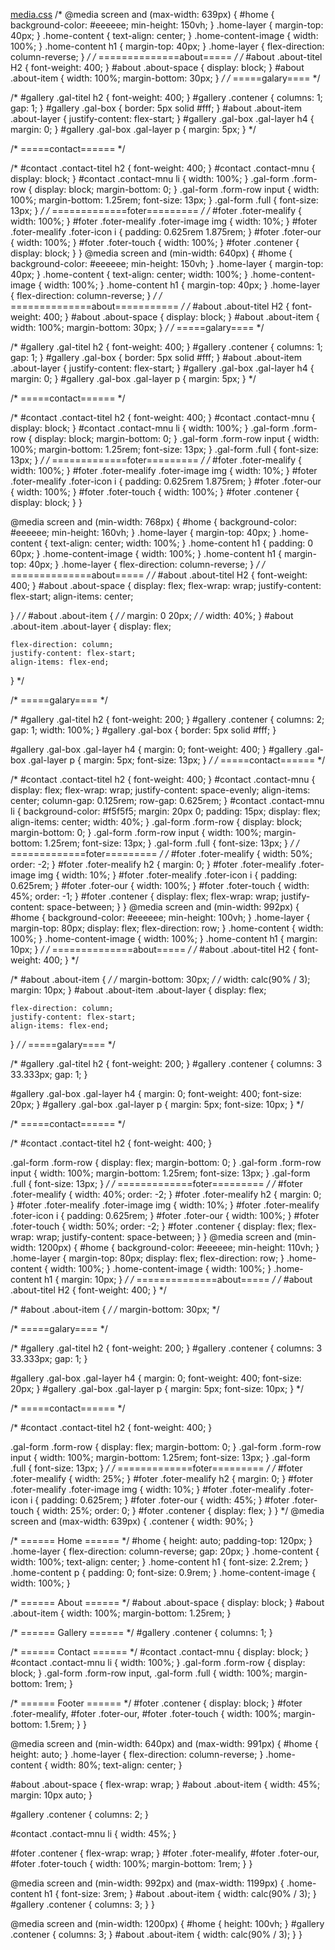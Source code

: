 [media.css](https://github.com/user-attachments/files/23135342/media.css)
/* @media screen and (max-width: 639px) {
  #home {
    background-color: #eeeeee;
    min-height: 150vh;
  }
  .home-layer {
    margin-top: 40px;
  }
  .home-content {
    text-align: center;
  }
  .home-content-image {
    width: 100%;
  }
  .home-content h1 {
    margin-top: 40px;
  }
  .home-layer {
      flex-direction: column-reverse;
    } */
  /* ==============about===== */
  /* #about .about-titel H2 {
    font-weight: 400;
  }
  #about .about-space {
    display: block;
  }
  #about .about-item {
    width: 100%;
    margin-bottom: 30px;
  } */
  /* =====galary==== */

  /* #gallery .gal-titel h2 {
    font-weight: 400;
  }
  #gallery .contener {
    columns: 1;
    gap: 1;
  }
  #gallery .gal-box {
    border: 5px solid #fff;
  }
  #about .about-item .about-layer {
    justify-content: flex-start;
  }
  #gallery .gal-box .gal-layer h4 {
    margin: 0;
  }
  #gallery .gal-box .gal-layer p {
    margin: 5px;
  } */

  /* =====contact====== */

  /* #contact .contact-titel h2 {
    font-weight: 400;
  }
  #contact .contact-mnu {
    display: block;
  }
  #contact .contact-mnu li {
    width: 100%;
  }
  .gal-form .form-row {
    display: block;
    margin-bottom: 0;
  }
  .gal-form .form-row input {
    width: 100%;
    margin-bottom: 1.25rem;
    font-size: 13px;
  }
  .gal-form .full {
    font-size: 13px;
  } */
  /* =============foter========= */
  /* #foter .foter-mealify {
    width: 100%;
  }
  #foter .foter-mealify .foter-image img {
    width: 10%;
  }
  #foter .foter-mealify .foter-icon i {
    padding: 0.625rem 1.875rem;
  }
  #foter .foter-our {
    width: 100%;
  }
  #foter .foter-touch {
    width: 100%;
  }
  #foter .contener {
    display: block;
  }
}
@media screen and (min-width: 640px) {
  #home {
    background-color: #eeeeee;
    min-height: 150vh;
  }
  .home-layer {
    margin-top: 40px;
  }
  .home-content {
    text-align: center;
    width: 100%;
  }
  .home-content-image {
    width: 100%;
  }
  .home-content h1 {
    margin-top: 40px;
  }
  .home-layer {
    flex-direction: column-reverse;
  } */
  /* ==============about=========== */
  /* #about .about-titel H2 {
    font-weight: 400;
  }
  #about .about-space {
    display: block;
  }
  #about .about-item {
    width: 100%;
    margin-bottom: 30px;
  } */
  /* =====galary==== */

  /* #gallery .gal-titel h2 {
    font-weight: 400;
  }
  #gallery .contener {
    columns: 1;
    gap: 1;
  }
  #gallery .gal-box {
    border: 5px solid #fff;
  }
  #about .about-item .about-layer {
    justify-content: flex-start;
  }
  #gallery .gal-box .gal-layer h4 {
    margin: 0;
  }
  #gallery .gal-box .gal-layer p {
    margin: 5px;
  } */

  /* =====contact====== */

  /* #contact .contact-titel h2 {
    font-weight: 400;
  }
  #contact .contact-mnu {
    display: block;
  }
  #contact .contact-mnu li {
    width: 100%;
  }
  .gal-form .form-row {
    display: block;
    margin-bottom: 0;
  }
  .gal-form .form-row input {
    width: 100%;
    margin-bottom: 1.25rem;
    font-size: 13px;
  }
  .gal-form .full {
    font-size: 13px;
  } */
  /* =============foter========= */
    /* #foter .foter-mealify {
      width: 100%;
    }
    #foter .foter-mealify .foter-image img {
      width: 10%;
    }
    #foter .foter-mealify .foter-icon i {
      padding: 0.625rem 1.875rem;
    }
    #foter .foter-our {
      width: 100%;
    }
    #foter .foter-touch {
      width: 100%;
    }
    #foter .contener {
      display: block;
    }
  }

  @media screen and (min-width: 768px) {
    #home {
      background-color: #eeeeee;
      min-height: 160vh;
    }
    .home-layer {
      margin-top: 40px;
    }
    .home-content {
      text-align: center;
      width: 100%;
    }
    .home-content h1 {
      padding: 0 60px;
    }
    .home-content-image {
      width: 100%;
    }
    .home-content h1 {
      margin-top: 40px;
    }
    .home-layer {
      flex-direction: column-reverse;
    } */
  /* ==============about===== */
  /* #about .about-titel H2 {
    font-weight: 400;
  }
  #about .about-space {
    display: flex;
    flex-wrap: wrap;
    justify-content: flex-start;
    align-items: center;
    
  } */
  /* #about .about-item { */
    /* margin: 0 20px; */
    /* width: 40%;
  }
  #about .about-item .about-layer {
    display: flex;

    flex-direction: column;
    justify-content: flex-start;
    align-items: flex-end;
  } */

  /* =====galary==== */

  /* #gallery .gal-titel h2 {
    font-weight: 200;
  }
  #gallery .contener {
    columns: 2;
    gap: 1;
    width: 100%;
  }
  #gallery .gal-box {
    border: 5px solid #fff;
  }

  #gallery .gal-box .gal-layer h4 {
    margin: 0;
    font-weight: 400;
  }
  #gallery .gal-box .gal-layer p {
    margin: 5px;
    font-size: 13px;
  } */
  /* =====contact====== */

  /* #contact .contact-titel h2 {
    font-weight: 400;
  }
  #contact .contact-mnu {
    display: flex;
    flex-wrap: wrap;
    justify-content: space-evenly;
    align-items: center;
    column-gap: 0.125rem;
    row-gap: 0.625rem;
  }
  #contact .contact-mnu li {
    background-color: #f5f5f5;
    margin: 20px 0;
    padding: 15px;
    display: flex;
    align-items: center;
    width: 40%;
  }
  .gal-form .form-row {
    display: block;
    margin-bottom: 0;
  }
  .gal-form .form-row input {
    width: 100%;
    margin-bottom: 1.25rem;
    font-size: 13px;
  }
  .gal-form .full {
    font-size: 13px;
  } */
  /* =============foter========= */
  /* #foter .foter-mealify {
    width: 50%;
    order: -2;
  }
  #foter .foter-mealify h2 {
    margin: 0;
  }
  #foter .foter-mealify .foter-image img {
    width: 10%;
  }
  #foter .foter-mealify .foter-icon i {
    padding: 0.625rem;
  }
  #foter .foter-our {
    width: 100%;
  }
  #foter .foter-touch {
    width: 45%;
    order: -1;
  }
  #foter .contener {
    display: flex;
    flex-wrap: wrap;
    justify-content: space-between;
  }
}
@media screen and (min-width: 992px) {
  #home {
    background-color: #eeeeee;
    min-height: 100vh;
  }
  .home-layer {
    margin-top: 80px;
    display: flex;
    flex-direction: row;
  }
  .home-content {
    width: 100%;
  }
  .home-content-image {
    width: 100%;
  }
  .home-content h1 {
    margin: 10px;
  } */
  /* ==============about===== */
  /* #about .about-titel H2 {
    font-weight: 400;
  } */

  /* #about .about-item { */
    /* margin-bottom: 30px; */
    /* width: calc(90% / 3);
    margin: 10px;
  }
  #about .about-item .about-layer {
    display: flex;

    flex-direction: column;
    justify-content: flex-start;
    align-items: flex-end;
  } */
  /* =====galary==== */

  /* #gallery .gal-titel h2 {
    font-weight: 200;
  }
  #gallery .contener {
    columns: 3 33.333px;
    gap: 1;
  }

  #gallery .gal-box .gal-layer h4 {
    margin: 0;
    font-weight: 400;
    font-size: 20px;
  }
  #gallery .gal-box .gal-layer p {
    margin: 5px;
    font-size: 10px;
  } */

  /* =====contact====== */

  /* #contact .contact-titel h2 {
    font-weight: 400;
  }

  .gal-form .form-row {
    display: flex;
    margin-bottom: 0;
  }
  .gal-form .form-row input {
    width: 100%;
    margin-bottom: 1.25rem;
    font-size: 13px;
  }
  .gal-form .full {
    font-size: 13px;
  } */
  /* =============foter========= */
  /* #foter .foter-mealify {
    width: 40%;
    order: -2;
  }
  #foter .foter-mealify h2 {
    margin: 0;
  }
  #foter .foter-mealify .foter-image img {
    width: 10%;
  }
  #foter .foter-mealify .foter-icon i {
    padding: 0.625rem;
  }
  #foter .foter-our {
    width: 100%;
  }
  #foter .foter-touch {
    width: 50%;
    order: -2;
  }
  #foter .contener {
    display: flex;
    flex-wrap: wrap;
    justify-content: space-between;
  }
}
@media screen and (min-width: 1200px) {
  #home {
    background-color: #eeeeee;
    min-height: 110vh;
  }
  .home-layer {
    margin-top: 80px;
    display: flex;
    flex-direction: row;
  }
  .home-content {
    width: 100%;
  }
  .home-content-image {
    width: 100%;
  }
  .home-content h1 {
    margin: 10px;
  } */
  /* ==============about===== */
  /* #about .about-titel H2 {
    font-weight: 400;
  } */

  /* #about .about-item { */
    /* margin-bottom: 30px; */

  /* =====galary==== */

  /* #gallery .gal-titel h2 {
    font-weight: 200;
  }
  #gallery .contener {
    columns: 3 33.333px;
    gap: 1;
  }

  #gallery .gal-box .gal-layer h4 {
    margin: 0;
    font-weight: 400;
    font-size: 20px;
  }
  #gallery .gal-box .gal-layer p {
    margin: 5px;
    font-size: 10px;
  } */

  /* =====contact====== */

  /* #contact .contact-titel h2 {
    font-weight: 400;
  }

  .gal-form .form-row {
    display: flex;
    margin-bottom: 0;
  }
  .gal-form .form-row input {
    width: 100%;
    margin-bottom: 1.25rem;
    font-size: 13px;
  }
  .gal-form .full {
    font-size: 13px;
  } */
  /* =============foter========= */
  /* #foter .foter-mealify {
    width: 25%;
  }
  #foter .foter-mealify h2 {
    margin: 0;
  }
  #foter .foter-mealify .foter-image img {
    width: 10%;
  }
  #foter .foter-mealify .foter-icon i {
    padding: 0.625rem;
  }
  #foter .foter-our {
    width: 45%;
  }
  #foter .foter-touch {
    width: 25%;
    order: 0;
  }
  #foter .contener {
    display: flex;
  }
} */
@media screen and (max-width: 639px) {
  .contener {
    width: 90%;
  }

  /* ====== Home ====== */
  #home {
    height: auto;
    padding-top: 120px;
  }
  .home-layer {
    flex-direction: column-reverse;
    gap: 20px;
  }
  .home-content {
    width: 100%;
    text-align: center;
  }
  .home-content h1 {
    font-size: 2.2rem;
  }
  .home-content p {
    padding: 0;
    font-size: 0.9rem;
  }
  .home-content-image {
    width: 100%;
  }

  /* ====== About ====== */
  #about .about-space {
    display: block;
  }
  #about .about-item {
    width: 100%;
    margin-bottom: 1.25rem;
  }

  /* ====== Gallery ====== */
  #gallery .contener {
    columns: 1;
  }

  /* ====== Contact ====== */
  #contact .contact-mnu {
    display: block;
  }
  #contact .contact-mnu li {
    width: 100%;
  }
  .gal-form .form-row {
    display: block;
  }
  .gal-form .form-row input,
  .gal-form .full {
    width: 100%;
    margin-bottom: 1rem;
  }

  /* ====== Footer ====== */
  #foter .contener {
    display: block;
  }
  #foter .foter-mealify,
  #foter .foter-our,
  #foter .foter-touch {
    width: 100%;
    margin-bottom: 1.5rem;
  }
}

@media screen and (min-width: 640px) and (max-width: 991px) {
  #home {
    height: auto;
  }
  .home-layer {
    flex-direction: column-reverse;
  }
  .home-content {
    width: 80%;
    text-align: center;
  }

  #about .about-space {
    flex-wrap: wrap;
  }
  #about .about-item {
    width: 45%;
    margin: 10px auto;
  }

  #gallery .contener {
    columns: 2;
  }

  #contact .contact-mnu li {
    width: 45%;
  }

  #foter .contener {
    flex-wrap: wrap;
  }
  #foter .foter-mealify,
  #foter .foter-our,
  #foter .foter-touch {
    width: 100%;
    margin-bottom: 1rem;
  }
}

@media screen and (min-width: 992px) and (max-width: 1199px) {
  .home-content h1 {
    font-size: 3rem;
  }
  #about .about-item {
    width: calc(90% / 3);
  }
  #gallery .contener {
    columns: 3;
  }
}

@media screen and (min-width: 1200px) {
  #home {
    height: 100vh;
  }
  #gallery .contener {
    columns: 3;
  }
  #about .about-item {
    width: calc(90% / 3);
  }
}
